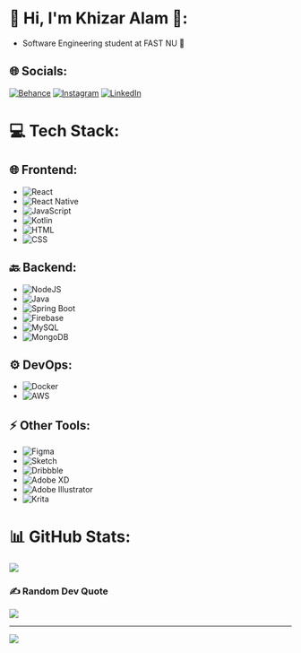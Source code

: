 # 💫 Hi, I'm Khizar Alam 👋:
- Software Engineering student at FAST NU 🐢


## 🌐 Socials:
[![Behance](https://img.shields.io/badge/Behance-1769ff?logo=behance&logoColor=white)](https://behance.net/https://www.behance.net/KhizarAlamk/) [![Instagram](https://img.shields.io/badge/Instagram-%23E4405F.svg?logo=Instagram&logoColor=white)](https://instagram.com/khizar_alam09) [![LinkedIn](https://img.shields.io/badge/LinkedIn-%230077B5.svg?logo=linkedin&logoColor=white)](https://linkedin.com/in/https://www.linkedin.com/in/khizar-alam-5718532a5/) 

# 💻 Tech Stack:

## 🌐 **Frontend**:
- ![React](https://img.shields.io/badge/react-%2320232a.svg?style=for-the-badge&logo=react&logoColor=%2361DAFB)
- ![React Native](https://img.shields.io/badge/react_native-%2320232a.svg?style=for-the-badge&logo=react&logoColor=%2361DAFB)
- ![JavaScript](https://img.shields.io/badge/javascript-%23323330.svg?style=for-the-badge&logo=javascript&logoColor=%23F7DF1E)
- ![Kotlin](https://img.shields.io/badge/kotlin-%237F52FF.svg?style=for-the-badge&logo=kotlin&logoColor=white)
- ![HTML](https://img.shields.io/badge/HTML5-%23E34F26.svg?style=for-the-badge&logo=html5&logoColor=white)
- ![CSS](https://img.shields.io/badge/CSS3-%231572B6.svg?style=for-the-badge&logo=css3&logoColor=white)

## 🔙 **Backend**:
- ![NodeJS](https://img.shields.io/badge/node.js-6DA55F?style=for-the-badge&logo=node.js&logoColor=white)
- ![Java](https://img.shields.io/badge/java-%23ED8B00.svg?style=for-the-badge&logo=openjdk&logoColor=white)
- ![Spring Boot](https://img.shields.io/badge/spring_boot-%236DB33F.svg?style=for-the-badge&logo=spring&logoColor=white)
- ![Firebase](https://img.shields.io/badge/firebase-%23039BE5.svg?style=for-the-badge&logo=firebase)
- ![MySQL](https://img.shields.io/badge/mysql-4479A1.svg?style=for-the-badge&logo=mysql&logoColor=white)
- ![MongoDB](https://img.shields.io/badge/MongoDB-%234ea94b.svg?style=for-the-badge&logo=mongodb&logoColor=white)

## ⚙️ **DevOps**:
- ![Docker](https://img.shields.io/badge/docker-%232496ED.svg?style=for-the-badge&logo=docker&logoColor=white)
- ![AWS](https://img.shields.io/badge/Amazon%20AWS-%23FF9900.svg?style=for-the-badge&logo=amazonaws&logoColor=white)

## ⚡ **Other Tools**:
- ![Figma](https://img.shields.io/badge/figma-%23F24E1E.svg?style=for-the-badge&logo=figma&logoColor=white)
- ![Sketch](https://img.shields.io/badge/Sketch-FFB387?style=for-the-badge&logo=sketch&logoColor=black)
- ![Dribbble](https://img.shields.io/badge/Dribbble-EA4C89?style=for-the-badge&logo=dribbble&logoColor=white)
- ![Adobe XD](https://img.shields.io/badge/Adobe%20XD-470137?style=for-the-badge&logo=Adobe%20XD&logoColor=#FF61F6)
- ![Adobe Illustrator](https://img.shields.io/badge/adobe%20illustrator-%23FF9A00.svg?style=for-the-badge&logo=adobe%20illustrator&logoColor=white)
- ![Krita](https://img.shields.io/badge/Krita-203759?style=for-the-badge&logo=krita&logoColor=EEF37B)

# 📊 GitHub Stats:
<!--![](https://github-readme-stats.vercel.app/api?username=KhizarAlam20&theme=dark&hide_border=false&include_all_commits=false&count_private=false)<br/>-->
<!--![](https://github-readme-streak-stats.herokuapp.com/?user=KhizarAlam20&theme=dark&hide_border=false)<br/> -->
![](https://github-readme-stats.vercel.app/api/top-langs/?username=KhizarAlam20&theme=dark&hide_border=false&include_all_commits=false&count_private=false&layout=compact)

### ✍️ Random Dev Quote
![](https://quotes-github-readme.vercel.app/api?type=horizontal&theme=radical)

---
[![](https://visitcount.itsvg.in/api?id=KhizarAlam20&icon=0&color=0)](https://visitcount.itsvg.in)

<!-- Proudly created with GPRM ( https://gprm.itsvg.in ) -->
